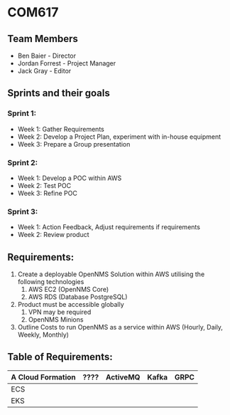# COM617

## Team Members
* Ben Baier - Director
* Jordan Forrest - Project Manager
* Jack Gray - Editor


## Sprints and their goals
### Sprint 1:
* Week 1: Gather Requirements
* Week 2: Develop a Project Plan, experiment with in-house equipment
* Week 3: Prepare a Group presentation

### Sprint 2:
* Week 1: Develop a POC within AWS
* Week 2: Test POC
* Week 3: Refine POC

### Sprint 3:
* Week 1: Action Feedback, Adjust requirements if requirements
* Week 2: Review product



## Requirements:
1. Create a deployable OpenNMS Solution within AWS utilising the following technologies
    1. AWS EC2 (OpenNMS Core)
    2. AWS RDS (Database PostgreSQL)
2. Product must be accessible globally
    1. VPN may be required
    2. OpenNMS Minions
3. Outline Costs to run OpenNMS as a service within AWS (Hourly, Daily, Weekly, Monthly)


## Table of Requirements:
| A Cloud Formation | ???? | ActiveMQ | Kafka | GRPC |
|-------------------|------|----------|-------|------|
| ECS               |      |          |       |      |
| EKS               |      |          |       |      |




